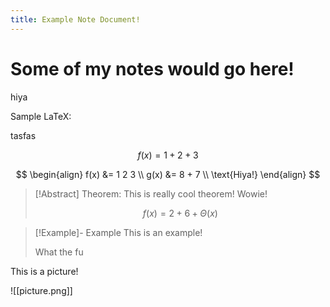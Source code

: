 ```yaml
---
title: Example Note Document!
---
```


# Some of my notes would go here!

hiya

Sample LaTeX:

tasfas 

$$ f(x) = 1 + 2 + 3 $$


$$ 
\begin{align} 
	f(x) &= 1 2 3 \\
	g(x) &= 8 + 7 \\
	\text{Hiya!}
\end{align} 
$$


> [!Abstract] Theorem: This is really cool theorem!
> Wowie!
>
> $$
> f(x) = 2 + 6 + \Theta(x)
> $$

> [!Example]- Example
> This is an example!
> 
> What the fu

This is a picture!

![[picture.png]]